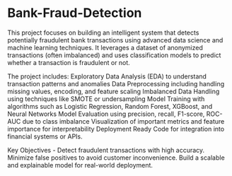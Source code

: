 # Bank-Fraud-Detection
This project focuses on building an intelligent system that detects potentially fraudulent bank transactions using advanced data science and machine learning techniques. It leverages a dataset of anonymized transactions (often imbalanced) and uses classification models to predict whether a transaction is fraudulent or not.

The project includes:
Exploratory Data Analysis (EDA) to understand transaction patterns and anomalies
Data Preprocessing including handling missing values, encoding, and feature scaling
Imbalanced Data Handling using techniques like SMOTE or undersampling
Model Training with algorithms such as Logistic Regression, Random Forest, XGBoost, and Neural Networks
Model Evaluation using precision, recall, F1-score, ROC-AUC due to class imbalance
Visualization of important metrics and feature importance for interpretability
Deployment Ready Code for integration into financial systems or APIs.

Key Objectives - 
Detect fraudulent transactions with high accuracy.
Minimize false positives to avoid customer inconvenience.
Build a scalable and explainable model for real-world deployment.
